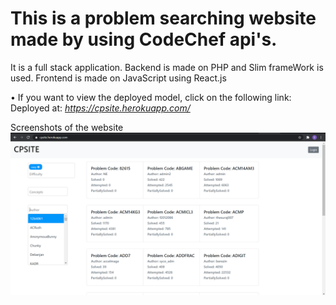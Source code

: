 # This is a problem searching website made by using CodeChef api's.

It is a full stack application.
Backend is made on PHP and Slim frameWork is used.
Frontend is made on JavaScript using React.js

• If you want to view the deployed model, click on the following link:<br />
Deployed at: _https://cpsite.herokuapp.com/_

Screenshots of the website
![PNG](Screenshot.png)
